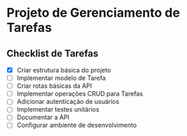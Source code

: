 # Projeto de Gerenciamento de Tarefas

## Checklist de Tarefas

- [x] Criar estrutura básica do projeto
- [ ] Implementar modelo de Tarefa
- [ ] Criar rotas básicas da API
- [ ] Implementar operações CRUD para Tarefas
- [ ] Adicionar autenticação de usuários
- [ ] Implementar testes unitários
- [ ] Documentar a API
- [ ] Configurar ambiente de desenvolvimento
